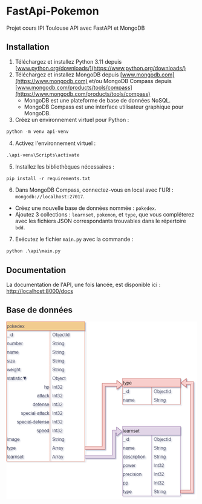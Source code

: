 # FastApi-Pokemon

Projet cours IPI Toulouse API avec FastAPI et MongoDB

## Installation

1. Téléchargez et installez Python 3.11 depuis [www.python.org/downloads/](https://www.python.org/downloads/)
2. Téléchargez et installez MongoDB depuis [www.mongodb.com](https://www.mongodb.com) et/ou MongoDB Compass depuis [www.mongodb.com/products/tools/compass](https://www.mongodb.com/products/tools/compass)
   - MongoDB est une plateforme de base de données NoSQL.
   - MongoDB Compass est une interface utilisateur graphique pour MongoDB.
3. Créez un environnement virtuel pour Python :
```python
python -m venv api-venv
```
4. Activez l'environnement virtuel :
```python
.\api-venv\Scripts\activate
```
5. Installez les bibliothèques nécessaires :
```python
pip install -r requirements.txt
```
6. Dans MongoDB Compass, connectez-vous en local avec l'URI : `mongodb://localhost:27017`.
- Créez une nouvelle base de données nommée : `pokedex`.
- Ajoutez 3 collections : `learnset`, `pokemon`, et `type`, que vous compléterez avec les fichiers JSON correspondants trouvables dans le répertoire `bdd`.
7. Exécutez le fichier `main.py` avec la commande :
```python
python .\api\main.py
```

## Documentation

La documentation de l'API, une fois lancée, est disponible ici : [http://localhost:8000/docs](http://localhost:8000/docs)

## Base de données

![Image de la base de données](bdd/BDD.png)
